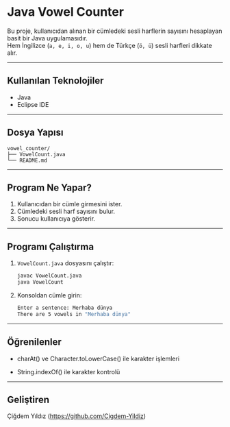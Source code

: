# Java Vowel Counter

Bu proje, kullanıcıdan alınan bir cümledeki sesli harflerin sayısını hesaplayan basit bir Java uygulamasıdır.  
Hem İngilizce (`a, e, i, o, u`) hem de Türkçe (`ö, ü`) sesli harfleri dikkate alır.

---

## Kullanılan Teknolojiler

- Java
- Eclipse IDE

---

## Dosya Yapısı
```
vowel_counter/
├── VowelCount.java
└── README.md
```

---

## Program Ne Yapar?

1. Kullanıcıdan bir cümle girmesini ister.
2. Cümledeki sesli harf sayısını bulur.
3. Sonucu kullanıcıya gösterir.

---

## Programı Çalıştırma

1. `VowelCount.java` dosyasını çalıştır:
   ```bash
   javac VowelCount.java
   java VowelCount

2. Konsoldan cümle girin:
   ```bash
   Enter a sentence: Merhaba dünya
   There are 5 vowels in "Merhaba dünya"

---

## Öğrenilenler

- charAt() ve Character.toLowerCase() ile karakter işlemleri

- String.indexOf() ile karakter kontrolü

---

## Geliştiren

Çiğdem Yıldız (https://github.com/Cigdem-Yildiz)
